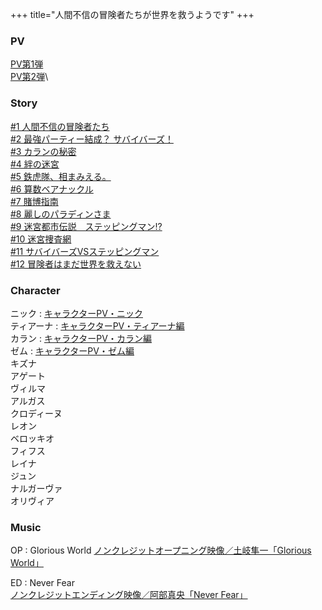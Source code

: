 +++
title="人間不信の冒険者たちが世界を救うようです"
+++

### PV
[PV第1弾](https://www.youtube.com/watch?v=CS3TEhUq4N8)\
[PV第2弾](https://www.youtube.com/watch?v=vH32l69yp80)\

### Story
[#1 人間不信の冒険者たち](https://www.ningenfushin-anime.jp/story/detail?id=1)\
[#2 最強パーティー結成？ サバイバーズ！](https://www.ningenfushin-anime.jp/story/detail?id=2)\
[#3 カランの秘密](https://www.ningenfushin-anime.jp/story/detail?id=3)\
[#4 絆の迷宮](https://www.ningenfushin-anime.jp/story/detail?id=4)\
[#5 鉄虎隊、相まみえる。](https://www.ningenfushin-anime.jp/story/detail?id=5)\
[#6 算数ベアナックル](https://www.ningenfushin-anime.jp/story/detail?id=6)\
[#7 賭博指南](https://www.ningenfushin-anime.jp/story/detail?id=7)\
[#8 麗しのパラディンさま](https://www.ningenfushin-anime.jp/story/detail?id=8)\
[#9 迷宮都市伝説　ステッピングマン!?](https://www.ningenfushin-anime.jp/story/detail?id=9)\
[#10 迷宮捜査網](https://www.ningenfushin-anime.jp/story/detail?id=10)\
[#11 サバイバーズVSステッピングマン](https://www.ningenfushin-anime.jp/story/detail?id=11)\
[#12 冒険者はまだ世界を救えない](https://www.ningenfushin-anime.jp/story/detail?id=12)

  
### Character
ニック : [キャラクターPV・ニック](https://www.youtube.com/watch?v=3c4wqfPY3SI)\
ティアーナ : [キャラクターPV・ティアーナ編](https://www.youtube.com/watch?v=Equ13eh0t4A)\
カラン : [キャラクターPV・カラン編](https://www.youtube.com/watch?v=vz6VqTIFgUg)\
ゼム : [キャラクターPV・ゼム編](https://www.youtube.com/watch?v=mzL7hxS4-sI)\
キズナ\
アゲート\
ヴィルマ\
アルガス\
クロディーヌ\
レオン\
ベロッキオ\
フィフス\
レイナ\
ジュン\
ナルガーヴァ\
オリヴィア
### Music
OP : Glorious World
[ノンクレジットオープニング映像／土岐隼一「Glorious World」](https://www.youtube.com/watch?v=tZpATHLJEws)

ED : Never Fear\
[ノンクレジットエンディング映像／阿部真央「Never Fear」](https://www.youtube.com/watch?v=6q8TUtCM21c)
